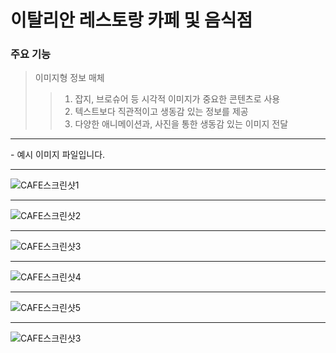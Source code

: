 # 이탈리안 레스토랑 카페 및 음식점

### 주요 기능

> 이미지형 정보 매체
>> 1. 잡지, 브로슈어 등 시각적 이미지가 중요한 콘텐츠로 사용
>> 2. 텍스트보다 직관적이고 생동감 있는 정보를 제공
>> 3. 다양한 애니메이션과, 사진을 통한 생동감 있는 이미지 전달



<hr/>
- 예시 이미지 파일입니다.   

----------------------------------------------------------------------

![CAFE스크린샷1](./image/readme_img_01.jpg)


---------------------------------------------------------------------


![CAFE스크린샷2](./image/readme_img_02.jpg)

---------------------------------------------------------------------


![CAFE스크린샷3](./image/readme_img_03.jpg)

---------------------------------------------------------------------


![CAFE스크린샷4](./image/readme_img_04.jpg)

---------------------------------------------------------------------


![CAFE스크린샷5](./image/readme_img_05.jpg)

---------------------------------------------------------------------


![CAFE스크린샷3](./image/readme_img_06.jpg)
